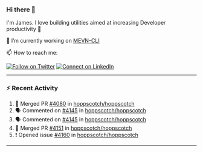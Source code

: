 ### Hi there 👋

I'm James. I love building utilities aimed at increasing Developer productivity :raised_hands: 

🔭 I’m currently working on [MEVN-CLI](https://github.com/madlabsinc/mevn-cli)

📫 How to reach me:

[![Follow on Twitter](https://img.shields.io/badge/--twitter?label=Twitter&logo=Twitter&style=social)](https://twitter.com/james_madhacks) [![Connect on LinkedIn](https://img.shields.io/badge/--linkedin?label=LinkedIn&logo=LinkedIn&style=social)](https://www.linkedin.com/in/jamesgeorge007)

---

### :zap: Recent Activity

<!--START_SECTION:activity-->
1. 🎉 Merged PR [#4080](https://github.com/hoppscotch/hoppscotch/pull/4080) in [hoppscotch/hoppscotch](https://github.com/hoppscotch/hoppscotch)
2. 🗣 Commented on [#4145](https://github.com/hoppscotch/hoppscotch/issues/4145#issuecomment-2222393150) in [hoppscotch/hoppscotch](https://github.com/hoppscotch/hoppscotch)
3. 🗣 Commented on [#4145](https://github.com/hoppscotch/hoppscotch/issues/4145#issuecomment-2209375118) in [hoppscotch/hoppscotch](https://github.com/hoppscotch/hoppscotch)
4. 🎉 Merged PR [#4151](https://github.com/hoppscotch/hoppscotch/pull/4151) in [hoppscotch/hoppscotch](https://github.com/hoppscotch/hoppscotch)
5. ❗ Opened issue [#4160](https://github.com/hoppscotch/hoppscotch/issues/4160) in [hoppscotch/hoppscotch](https://github.com/hoppscotch/hoppscotch)
<!--END_SECTION:activity-->

---

<!--
**jamesgeorge007/jamesgeorge007** is a ✨ _special_ ✨ repository because its `README.md` (this file) appears on your GitHub profile.

Here are some ideas to get you started:

- 🌱 I’m currently learning ...
- 👯 I’m looking to collaborate on ...
- 🤔 I’m looking for help with ...
- 💬 Ask me about ...
- 😄 Pronouns: ...
- ⚡ Fun fact: ...
-->
